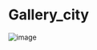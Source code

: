 # Gallery_city
![image](https://github.com/Hoaihx123/Gallery_city/assets/99666261/246e5fc0-426a-472e-893c-de25e3ff380e)
